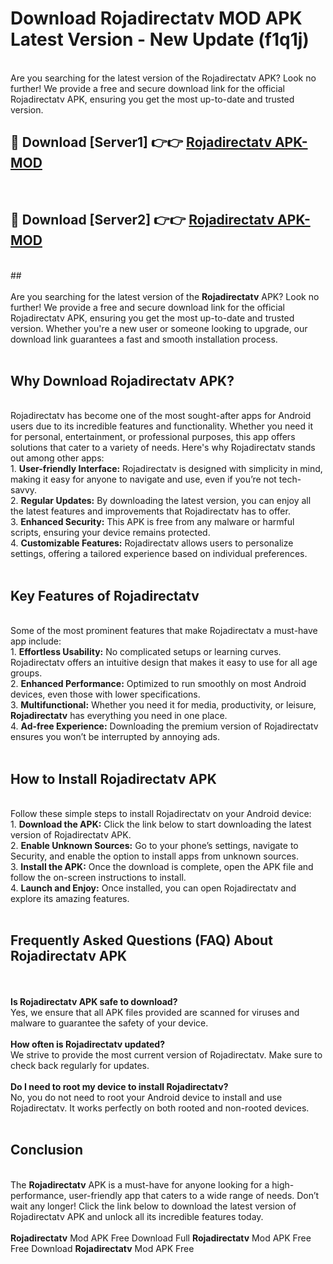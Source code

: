 # Download Rojadirectatv MOD APK Latest Version - New Update (f1q1j)<br>
<br>
Are you searching for the latest version of the Rojadirectatv APK? Look no further! We provide a free and secure download link for the official Rojadirectatv APK, ensuring you get the most up-to-date and trusted version.
 <br>

##  🔴 Download [Server1] 👉👉 <a href="https://download.123hd.live?title=Rojadirectatv">Rojadirectatv APK-MOD</a><br>
  <br>

##  🔴 Download [Server2] 👉👉 <a href="https://download.123hd.live?title=Rojadirectatv">Rojadirectatv APK-MOD</a><br>
  <br>
  ##
  <br>
  <br>
Are you searching for the latest version of the <strong>Rojadirectatv</strong> APK? Look no further! We provide a free and secure download link for the official Rojadirectatv APK, ensuring you get the most up-to-date and trusted version. Whether you're a new user or someone looking to upgrade, our download link guarantees a fast and smooth installation process.
<br><br>
<h2><strong>Why Download Rojadirectatv APK?</strong></h2>
<br>
Rojadirectatv has become one of the most sought-after apps for Android users due to its incredible features and functionality. Whether you need it for personal, entertainment, or professional purposes, this app offers solutions that cater to a variety of needs. Here's why Rojadirectatv stands out among other apps:
<br>
1. <strong>User-friendly Interface:</strong> Rojadirectatv is designed with simplicity in mind, making it easy for anyone to navigate and use, even if you’re not tech-savvy.
<br>
2. <strong>Regular Updates:</strong> By downloading the latest version, you can enjoy all the latest features and improvements that Rojadirectatv has to offer.
<br>
3. <strong>Enhanced Security:</strong> This APK is free from any malware or harmful scripts, ensuring your device remains protected.
<br>
4. <strong>Customizable Features:</strong> Rojadirectatv allows users to personalize settings, offering a tailored experience based on individual preferences.
<br><br>
<h2><strong>Key Features of Rojadirectatv</strong></h2>
<br>
Some of the most prominent features that make Rojadirectatv a must-have app include:
<br>
1. <strong>Effortless Usability:</strong> No complicated setups or learning curves. Rojadirectatv offers an intuitive design that makes it easy to use for all age groups.
<br>
2. <strong>Enhanced Performance:</strong> Optimized to run smoothly on most Android devices, even those with lower specifications.
<br>
3. <strong>Multifunctional:</strong> Whether you need it for media, productivity, or leisure, <strong>Rojadirectatv</strong> has everything you need in one place.
<br>
4. <strong>Ad-free Experience:</strong> Downloading the premium version of Rojadirectatv ensures you won’t be interrupted by annoying ads.
<br><br>
<h2><strong>How to Install Rojadirectatv APK</strong></h2>
<br>
Follow these simple steps to install Rojadirectatv on your Android device:
<br>
1. <strong>Download the APK:</strong> Click the link below to start downloading the latest version of Rojadirectatv APK.
<br>
2. <strong>Enable Unknown Sources:</strong> Go to your phone’s settings, navigate to Security, and enable the option to install apps from unknown sources.
<br>
3. <strong>Install the APK:</strong> Once the download is complete, open the APK file and follow the on-screen instructions to install.
<br>
4. <strong>Launch and Enjoy:</strong> Once installed, you can open Rojadirectatv and explore its amazing features.
<br><br>
<h2><strong>Frequently Asked Questions (FAQ) About Rojadirectatv APK</strong></h2>
<br><br>
<strong>Is Rojadirectatv APK safe to download?</strong>
<br>
Yes, we ensure that all APK files provided are scanned for viruses and malware to guarantee the safety of your device.
<br><br>
<strong>How often is Rojadirectatv updated?</strong>
<br>
We strive to provide the most current version of Rojadirectatv. Make sure to check back regularly for updates.
<br><br>
<strong>Do I need to root my device to install Rojadirectatv?</strong>
<br>
No, you do not need to root your Android device to install and use Rojadirectatv. It works perfectly on both rooted and non-rooted devices.
<br><br>
<h2><strong>Conclusion</strong></h2>
<br>
The <strong>Rojadirectatv</strong> APK is a must-have for anyone looking for a high-performance, user-friendly app that caters to a wide range of needs. Don’t wait any longer! Click the link below to download the latest version of Rojadirectatv APK and unlock all its incredible features today.
<br><br>
<strong>Rojadirectatv</strong> Mod APK Free Download Full <strong>Rojadirectatv</strong> Mod APK Free Free Download <strong>Rojadirectatv</strong> Mod APK Free